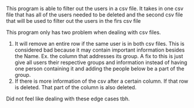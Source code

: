 This program is able to filter out the users in a csv file. It takes in one csv file that has all of the users needed to be deleted and the second csv file that will be used to filter out the users in the firs csv file

This program only has two problem when dealing with csv files.

1. It will remove an entire row if the same user is in both csv files. This is considered bad because it may contain important information besides the Name. Ex. the column that addresses its group. A fix to this is just give all users their respective groups and information instead of having one person containing it and adding the people below be a part of the group.
2. If there is more information of the csv after a certain column. If that row is deleted. That part of the column is also deleted.

Did not feel like dealing with these edge cases tbh.
